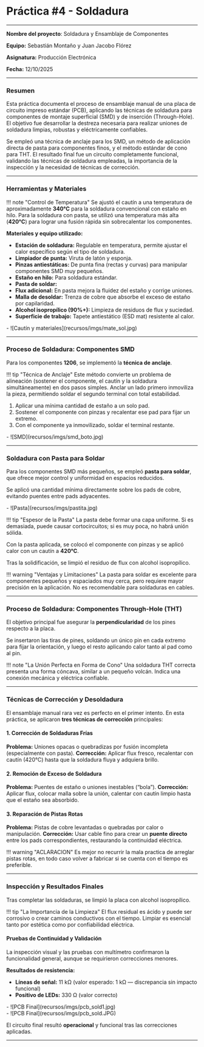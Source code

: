 
# Práctica #4 - Soldadura

---
**Nombre del proyecto**: Soldadura y Ensamblaje de Componentes

**Equipo:** Sebastián Montaño y Juan Jacobo Flórez

**Asignatura:** Producción Electrónica

**Fecha:** 12/10/2025 

---

### Resumen

Esta práctica documenta el proceso de ensamblaje manual de una placa de circuito impreso estándar (PCB), aplicando las técnicas de soldadura para componentes de montaje superficial (SMD) y de inserción (Through-Hole).
El objetivo fue desarrollar la destreza necesaria para realizar uniones de soldadura limpias, robustas y eléctricamente confiables.

Se empleó una técnica de anclaje para los SMD, un método de aplicación directa de pasta para componentes finos, y el método estándar de cono para THT.
El resultado final fue un circuito completamente funcional, validando las técnicas de soldadura empleadas, la importancia de la inspección y la necesidad de técnicas de corrección.

---

### Herramientas y Materiales

!!! note "Control de Temperatura"
Se ajustó el cautín a una temperatura de aproximadamente **340°C** para la soldadura convencional con estaño en hilo.
Para la soldadura con pasta, se utilizó una temperatura más alta (**420°C**) para lograr una fusión rápida sin sobrecalentar los componentes.

**Materiales y equipo utilizado:**

* **Estación de soldadura:** Regulable en temperatura, permite ajustar el calor específico según el tipo de soldadura.
* **Limpiador de punta:** Viruta de latón y esponja.
* **Pinzas antiestáticas:** De punta fina (rectas y curvas) para manipular componentes SMD muy pequeños.
* **Estaño en hilo:** Para soldadura estándar.
* **Pasta de soldar:** 
* **Flux adicional:** En pasta mejora la fluidez del estaño y corrige uniones.
* **Malla de desoldar:** Trenza de cobre que absorbe el exceso de estaño por capilaridad.
* **Alcohol isopropílico (90%+):** Limpieza de residuos de flux y suciedad.
* **Superficie de trabajo:** Tapete antiestático (ESD mat) resistente al calor.

<div class="grid cards" markdown>
- ![Cautín y materiales](recursos/imgs/mate_sol.jpg)
</div>

---

### Proceso de Soldadura: Componentes SMD

Para los componentes **1206**, se implementó la **técnica de anclaje**.

!!! tip "Técnica de Anclaje"
Este método convierte un problema de alineación (sostener el componente, el cautín y la soldadura simultáneamente) en dos pasos simples.
Anclar un lado primero inmoviliza la pieza, permitiendo soldar el segundo terminal con total estabilidad.

1. Aplicar una mínima cantidad de estaño a un solo pad.
2. Sostener el componente con pinzas y recalentar ese pad para fijar un extremo.
3. Con el componente ya inmovilizado, soldar el terminal restante.

<div class="grid cards" markdown>
- ![SMD](recursos/imgs/smd_boto.jpg)
</div>

---

### Soldadura con Pasta para Soldar

Para los componentes SMD más pequeños, se empleó **pasta para soldar**, que ofrece mejor control y uniformidad en espacios reducidos.

Se aplicó una cantidad mínima directamente sobre los pads de cobre, evitando puentes entre pads adyacentes.

<div class="grid cards" markdown>
- ![Pasta](recursos/imgs/pastita.jpg)
</div>

!!! tip "Espesor de la Pasta"
La pasta debe formar una capa uniforme.
Si es demasiada, puede causar cortocircuitos; si es muy poca, no habrá unión sólida.

Con la pasta aplicada, se colocó el componente con pinzas y se aplicó calor con un cautín a **420°C**.


Tras la solidificación, se limpió el residuo de flux con alcohol isopropílico.

!!! warning "Ventajas y Limitaciones"
    La pasta para soldar es excelente para componentes pequeños y espaciados muy cerca, pero requiere mayor precisión en la aplicación. No es recomendable para soldaduras en cables.

---

### Proceso de Soldadura: Componentes Through-Hole (THT)

El objetivo principal fue asegurar la **perpendicularidad** de los pines respecto a la placa.

Se insertaron las tiras de pines, soldando un único pin en cada extremo para fijar la orientación, y luego el resto aplicando calor tanto al pad como al pin.

!!! note "La Unión Perfecta en Forma de Cono"
    Una soldadura THT correcta presenta una forma cóncava, similar a un pequeño volcán.
    Indica una conexión mecánica y eléctrica confiable.

---

### Técnicas de Corrección y Desoldadura

El ensamblaje manual rara vez es perfecto en el primer intento. En esta práctica, se aplicaron **tres técnicas de corrección** principales:

#### 1. Corrección de Soldaduras Frías

**Problema:** Uniones opacas o quebradizas por fusión incompleta (especialmente con pasta).
**Corrección:** Aplicar flux fresco, recalentar con cautín (420°C) hasta que la soldadura fluya y adquiera brillo.

#### 2. Remoción de Exceso de Soldadura

**Problema:** Puentes de estaño o uniones inestables (“bola”).
**Corrección:** Aplicar flux, colocar malla sobre la unión, calentar con cautín limpio hasta que el estaño sea absorbido.

#### 3. Reparación de Pistas Rotas 

**Problema:** Pistas de cobre levantadas o quebradas por calor o manipulación.
**Corrección:** Usar cable fino para crear un **puente directo** entre los pads correspondientes, restaurando la continuidad eléctrica.

!!! warning "ACLARACION"
    Es mejor no recurrir la mala practica de arreglar pistas rotas, en todo caso volver a fabricar si se cuenta con el tiempo es preferible.

---

### Inspección y Resultados Finales

Tras completar las soldaduras, se limpió la placa con alcohol isopropílico.

!!! tip "La Importancia de la Limpieza"
    El flux residual es ácido y puede ser corrosivo o crear caminos conductivos con el tiempo.
    Limpiar es esencial tanto por estética como por confiabilidad eléctrica.

#### Pruebas de Continuidad y Validación

La inspección visual y las pruebas con multímetro confirmaron la funcionalidad general, aunque se requirieron correcciones menores.

**Resultados de resistencia:**

* **Líneas de señal:** 11 kΩ (valor esperado: 1 kΩ — discrepancia sin impacto funcional)
* **Positivo de LEDs:** 330 Ω (valor correcto)

<div class="grid cards" markdown>
- ![PCB Final](recursos/imgs/pcb_sold1.jpg)
</div>

<div class="grid cards" markdown>
- ![PCB Final](recursos/imgs/pcb_sold.JPG)
</div>


El circuito final resultó **operacional** y funcional tras las correcciones aplicadas.

---



